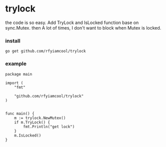 # trylock

the code is so easy. Add TryLock and IsLocked function base on sync.Mutex. then A lot of times, I don't want to block when Mutex is locked.

### install

```
go get github.com/rfyiamcool/trylock
```

### example

```
package main

import (
	"fmt"

	"github.com/rfyiamcool/trylock"
)


func main() {
	m := trylock.NewMutex()
	if m.TryLock() {
		fmt.Println("get lock")
	}
	m.IsLocked()
}
```
